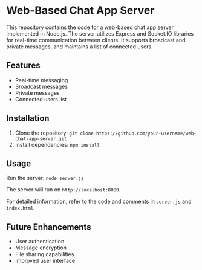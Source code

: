 # Web-Based Chat App Server

This repository contains the code for a web-based chat app server implemented in Node.js. The server utilizes Express and Socket.IO libraries for real-time communication between clients. It supports broadcast and private messages, and maintains a list of connected users.

## Features

- Real-time messaging
- Broadcast messages
- Private messages
- Connected users list

## Installation

1. Clone the repository: `git clone https://github.com/your-username/web-chat-app-server.git`
2. Install dependencies: `npm install`

## Usage

Run the server: `node server.js`

The server will run on `http://localhost:8080`.

For detailed information, refer to the code and comments in `server.js` and `index.html`.

## Future Enhancements

- User authentication
- Message encryption
- File sharing capabilities
- Improved user interface
